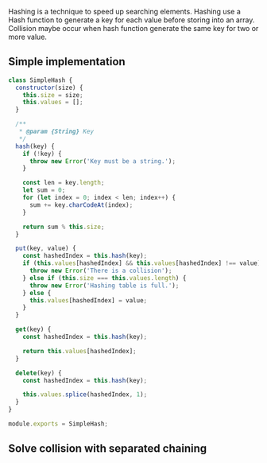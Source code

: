 Hashing is a technique to speed up searching elements. Hashing use a Hash function to generate a key for each value before storing into an array. Collision maybe occur when hash function generate the same key for two or more value.

## Simple implementation
```javascript
class SimpleHash {
  constructor(size) {
    this.size = size;
    this.values = [];
  }

  /**
   * @param {String} Key
   */
  hash(key) {
    if (!key) {
      throw new Error('Key must be a string.');
    }

    const len = key.length;
    let sum = 0;
    for (let index = 0; index < len; index++) {
      sum += key.charCodeAt(index);
    }

    return sum % this.size;
  }

  put(key, value) {
    const hashedIndex = this.hash(key);
    if (this.values[hashedIndex] && this.values[hashedIndex] !== value) {
      throw new Error('There is a collision');
    } else if (this.size === this.values.length) {
      throw new Error('Hashing table is full.');
    } else {
      this.values[hashedIndex] = value;
    }
  }

  get(key) {
    const hashedIndex = this.hash(key);

    return this.values[hashedIndex];
  }

  delete(key) {
    const hashedIndex = this.hash(key);

    this.values.splice(hashedIndex, 1);
  }
}

module.exports = SimpleHash;
```

## Solve collision with separated chaining
```javascript

```
